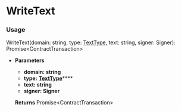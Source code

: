 # WriteText

### Usage

WriteText(domain: string, type: [TextType](../../texttype.md), text: string, signer: Signer): Promise\<ContractTransaction>

*   **Parameters**

    * **domain: string**
    * **type:** [**TextType**](../../texttype.md)****
    * **text: string**
    * **signer: Signer**

    **Returns** Promise\<ContractTransaction>
